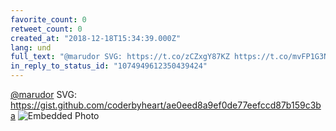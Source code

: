 ```yaml
---
favorite_count: 0
retweet_count: 0
created_at: "2018-12-18T15:34:39.000Z"
lang: und
full_text: "@marudor SVG: https://t.co/zCZxgY87KZ https://t.co/mvFP1G3Nj4"
in_reply_to_status_id: "1074949612350439424"
---
```


[@marudor](https://twitter.com/marudor) SVG:
<https://gist.github.com/coderbyheart/ae0eed8a9ef0de77eefccd87b159c3ba>
![Embedded Photo](https://twitter-media-coderbyheart.s3.eu-north-1.amazonaws.com/1075051727454375936-DutZmRPWwAA4r1x.png)
